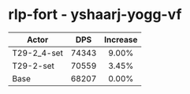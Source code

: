 # rlp-fort - yshaarj-yogg-vf
| Actor | DPS | Increase |
|---|:---:|:---:|
|T29-2_4-set|74343|9.00%|
|T29-2-set|70559|3.45%|
|Base|68207|0.00%|
